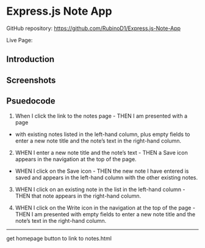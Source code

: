 # Express.js Note App

GitHub repository: https://github.com/RubinoD1/Express.js-Note-App

Live Page: 

## Introduction 

## Screenshots 

## Psuedocode 

1) When I click the link to the notes page - THEN I am presented with a page 

- with existing notes listed in the left-hand column, plus empty fields to enter a new note title and the note’s text in the right-hand column.

2) WHEN I enter a new note title and the note’s text - THEN a Save icon appears in the navigation at the top of the page.

- WHEN I click on the Save icon - THEN the new note I have entered is saved and appears in the left-hand column with the other existing notes.

3) WHEN I click on an existing note in the list in the left-hand column - THEN that note appears in the right-hand column.

4) WHEN I click on the Write icon in the navigation at the top of the page - THEN I am presented with empty fields to enter a new note title and the note’s text in the right-hand column. 

--------------
get homepage button to link to notes.html
